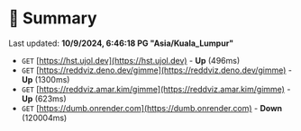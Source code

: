 # 📖 Summary
Last updated: **10/9/2024, 6:46:18 PG "Asia/Kuala_Lumpur"**

- `GET` [https://hst.ujol.dev](https://hst.ujol.dev) - **Up** (496ms)
- `GET` [https://reddviz.deno.dev/gimme](https://reddviz.deno.dev/gimme) - **Up** (1300ms)
- `GET` [https://reddviz.amar.kim/gimme](https://reddviz.amar.kim/gimme) - **Up** (623ms)
- `GET` [https://dumb.onrender.com](https://dumb.onrender.com) - **Down** (120004ms)
